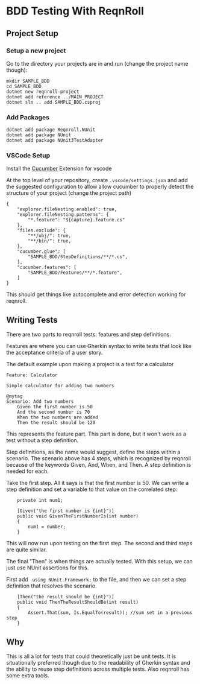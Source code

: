 # BDD Testing With ReqnRoll

## Project Setup

### Setup a new project

Go to the directory your projects are in and run (change the project name though):
```
mkdir SAMPLE_BDD
cd SAMPLE_BDD
dotnet new reqnroll-project
dotnet add reference ../MAIN_PROJECT
dotnet sln .. add SAMPLE_BDD.csproj
```

### Add Packages
```
dotnet add package Reqnroll.NUnit
dotnet add package NUnit
dotnet add package NUnit3TestAdapter
```

### VSCode Setup

Install the [Cucumber](https://marketplace.visualstudio.com/items?itemName=CucumberOpen.cucumber-official) Extension for vscode

At the top level of your repository, create ``.vscode/settings.json`` and add the suggested configuration to allow allow cucumber to properly detect the structure of your project (change the project path)

```
{
    "explorer.fileNesting.enabled": true,
    "explorer.fileNesting.patterns": { 
        "*.feature": "${capture}.feature.cs"
    },
    "files.exclude": { 
        "**/obj/": true,
        "**/bin/": true,
    },
    "cucumber.glue": [ 
        "SAMPLE_BDD/StepDefinitions/**/*.cs",
    ],
    "cucumber.features": [
        "SAMPLE_BDD/Features/**/*.feature",
    ]
}
```

This should get things like autocomplete and error detection working for reqnroll.


## Writing Tests

There are two parts to reqnroll tests: features and step definitions.

Features are where you can use Gherkin syntax to write tests that look like the acceptance criteria of a user story.

The default example upon making a project is a test for a calculator

```
Feature: Calculator

Simple calculator for adding two numbers

@mytag
Scenario: Add two numbers
	Given the first number is 50
	And the second number is 70
	When the two numbers are added
	Then the result should be 120
```
This represents the feature part. This part is done, but it won't work as a test without a step definition.

Step definitions, as the name would suggest, define the steps within a scenario. The scenario above has 4 steps, which is recognized by reqnroll because of the keywords Given, And, When, and Then. A step definition is needed for each.

Take the first step. All it says is that the first number is 50. We can write a step definition and set a variable to that value on the correlated step:

```
    private int num1;

    [Given("the first number is {int}")]
    public void GivenTheFirstNumberIs(int number)
    {
        num1 = number;
    }
```
This will now run upon testing on the first step. The second and third steps are quite similar.

The final "Then" is when things are actually tested. With this setup, we can just use NUnit assertions for this.

First add `` using NUnit.Framework;`` to the file, and then we can set a step definition that resolves the scenario.

```
    [Then("the result should be {int}")]
    public void ThenTheResultShouldBe(int result)
    {
        Assert.That(sum, Is.EqualTo(result)); //sum set in a previous step
    }
```

## Why

This is all a lot for tests that could theoretically just be unit tests. It is situationally preferred though due to the readability of Gherkin syntax and the ability to reuse step definitions across multiple tests. Also reqnroll has some extra tools.